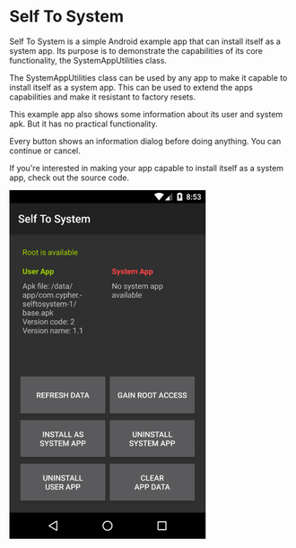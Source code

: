 # Self To System

Self To System is a simple Android example app that can install itself as a system app. Its purpose is to demonstrate the capabilities of its core functionality, the SystemAppUtilities class.

The SystemAppUtilities class can be used by any app to make it capable to install itself as a system app. This can be used to extend the apps capabilities and make it resistant to factory resets.

This example app also shows some information about its user and system apk. But it has no practical functionality.

Every button shows an information dialog before doing anything. You can continue or cancel.

If you're interested in making your app capable to install itself as a system app, check out the source code.

<img src="Screenshot.png" width="350"/>
